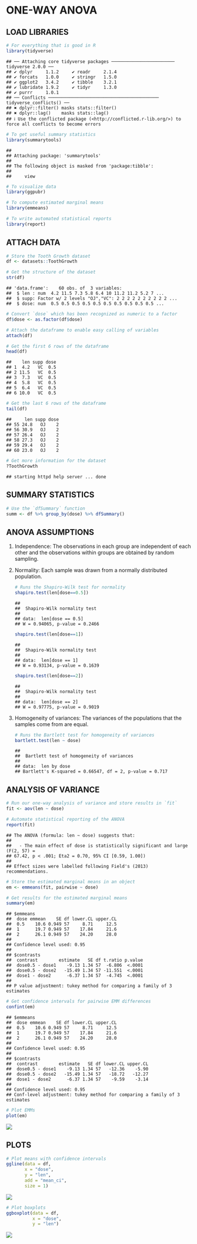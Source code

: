 
# ONE-WAY ANOVA

## **LOAD LIBRARIES**

``` r
# For everything that is good in R
library(tidyverse)
```

    ## ── Attaching core tidyverse packages ──────────────────────── tidyverse 2.0.0 ──
    ## ✔ dplyr     1.1.2     ✔ readr     2.1.4
    ## ✔ forcats   1.0.0     ✔ stringr   1.5.0
    ## ✔ ggplot2   3.4.2     ✔ tibble    3.2.1
    ## ✔ lubridate 1.9.2     ✔ tidyr     1.3.0
    ## ✔ purrr     1.0.1     
    ## ── Conflicts ────────────────────────────────────────── tidyverse_conflicts() ──
    ## ✖ dplyr::filter() masks stats::filter()
    ## ✖ dplyr::lag()    masks stats::lag()
    ## ℹ Use the conflicted package (<http://conflicted.r-lib.org/>) to force all conflicts to become errors

``` r
# To get useful summary statistics
library(summarytools)
```

    ## 
    ## Attaching package: 'summarytools'
    ## 
    ## The following object is masked from 'package:tibble':
    ## 
    ##     view

``` r
# To visualize data
library(ggpubr)

# To compute estimated marginal means
library(emmeans)

# To write automated statistical reports
library(report)
```

## **ATTACH DATA**

``` r
# Store the Tooth Growth dataset
df <- datasets::ToothGrowth

# Get the structure of the dataset
str(df)
```

    ## 'data.frame':    60 obs. of  3 variables:
    ##  $ len : num  4.2 11.5 7.3 5.8 6.4 10 11.2 11.2 5.2 7 ...
    ##  $ supp: Factor w/ 2 levels "OJ","VC": 2 2 2 2 2 2 2 2 2 2 ...
    ##  $ dose: num  0.5 0.5 0.5 0.5 0.5 0.5 0.5 0.5 0.5 0.5 ...

``` r
# Convert `dose` which has been recognized as numeric to a factor
df$dose <- as.factor(df$dose)

# Attach the dataframe to enable easy calling of variables
attach(df)

# Get the first 6 rows of the dataframe
head(df)
```

    ##    len supp dose
    ## 1  4.2   VC  0.5
    ## 2 11.5   VC  0.5
    ## 3  7.3   VC  0.5
    ## 4  5.8   VC  0.5
    ## 5  6.4   VC  0.5
    ## 6 10.0   VC  0.5

``` r
# Get the last 6 rows of the dataframe
tail(df)
```

    ##     len supp dose
    ## 55 24.8   OJ    2
    ## 56 30.9   OJ    2
    ## 57 26.4   OJ    2
    ## 58 27.3   OJ    2
    ## 59 29.4   OJ    2
    ## 60 23.0   OJ    2

``` r
# Get more information for the dataset
?ToothGrowth
```

    ## starting httpd help server ... done

## **SUMMARY STATISTICS**

``` r
# Use the `dfSummary` function 
summ <- df %>% group_by(dose) %>% dfSummary()
```

## **ANOVA ASSUMPTIONS**

1.  Independence: The observations in each group are independent of each
    other and the observations within groups are obtained by random
    sampling.

2.  Normality: Each sample was drawn from a normally distributed
    population.

    ``` r
    # Runs the Shapiro-Wilk test for normality
    shapiro.test(len[dose==0.5])
    ```

        ## 
        ##  Shapiro-Wilk normality test
        ## 
        ## data:  len[dose == 0.5]
        ## W = 0.94065, p-value = 0.2466

    ``` r
    shapiro.test(len[dose==1])
    ```

        ## 
        ##  Shapiro-Wilk normality test
        ## 
        ## data:  len[dose == 1]
        ## W = 0.93134, p-value = 0.1639

    ``` r
    shapiro.test(len[dose==2])
    ```

        ## 
        ##  Shapiro-Wilk normality test
        ## 
        ## data:  len[dose == 2]
        ## W = 0.97775, p-value = 0.9019

3.  Homogeneity of variances: The variances of the populations that the
    samples come from are equal.

    ``` r
    # Runs the Bartlett test for homogeneity of variances
    bartlett.test(len ~ dose)
    ```

        ## 
        ##  Bartlett test of homogeneity of variances
        ## 
        ## data:  len by dose
        ## Bartlett's K-squared = 0.66547, df = 2, p-value = 0.717

## **ANALYSIS OF VARIANCE**

``` r
# Run our one-way analysis of variance and store results in `fit`
fit <- aov(len ~ dose)

# Automate statistical reporting of the ANOVA
report(fit)
```

    ## The ANOVA (formula: len ~ dose) suggests that:
    ## 
    ##   - The main effect of dose is statistically significant and large (F(2, 57) =
    ## 67.42, p < .001; Eta2 = 0.70, 95% CI [0.59, 1.00])
    ## 
    ## Effect sizes were labelled following Field's (2013) recommendations.

``` r
# Store the estimated marginal means in an object
em <- emmeans(fit, pairwise ~ dose)

# Get results for the estimated marginal means
summary(em)
```

    ## $emmeans
    ##  dose emmean    SE df lower.CL upper.CL
    ##  0.5    10.6 0.949 57     8.71     12.5
    ##  1      19.7 0.949 57    17.84     21.6
    ##  2      26.1 0.949 57    24.20     28.0
    ## 
    ## Confidence level used: 0.95 
    ## 
    ## $contrasts
    ##  contrast        estimate   SE df t.ratio p.value
    ##  dose0.5 - dose1    -9.13 1.34 57  -6.806  <.0001
    ##  dose0.5 - dose2   -15.49 1.34 57 -11.551  <.0001
    ##  dose1 - dose2      -6.37 1.34 57  -4.745  <.0001
    ## 
    ## P value adjustment: tukey method for comparing a family of 3 estimates

``` r
# Get confidence intervals for pairwise EMM differences
confint(em)
```

    ## $emmeans
    ##  dose emmean    SE df lower.CL upper.CL
    ##  0.5    10.6 0.949 57     8.71     12.5
    ##  1      19.7 0.949 57    17.84     21.6
    ##  2      26.1 0.949 57    24.20     28.0
    ## 
    ## Confidence level used: 0.95 
    ## 
    ## $contrasts
    ##  contrast        estimate   SE df lower.CL upper.CL
    ##  dose0.5 - dose1    -9.13 1.34 57   -12.36    -5.90
    ##  dose0.5 - dose2   -15.49 1.34 57   -18.72   -12.27
    ##  dose1 - dose2      -6.37 1.34 57    -9.59    -3.14
    ## 
    ## Confidence level used: 0.95 
    ## Conf-level adjustment: tukey method for comparing a family of 3 estimates

``` r
# Plot EMMs
plot(em)
```

![](One-Way-ANOVA_files/figure-gfm/unnamed-chunk-6-1.png)<!-- -->

## PLOTS

``` r
# Plot means with confidence intervals
ggline(data = df,
       x = "dose",
       y = "len",
       add = "mean_ci",
       size = 1)
```

![](One-Way-ANOVA_files/figure-gfm/unnamed-chunk-7-1.png)<!-- -->

``` r
# Plot boxplots
ggboxplot(data = df,
          x = "dose",
          y = "len")
```

![](One-Way-ANOVA_files/figure-gfm/unnamed-chunk-7-2.png)<!-- -->
